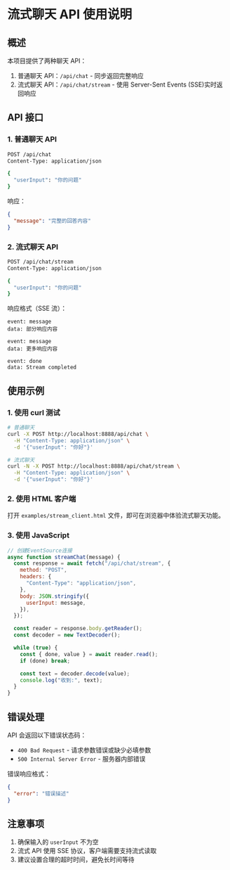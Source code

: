 # 流式聊天 API 使用说明

## 概述

本项目提供了两种聊天 API：

1. 普通聊天 API：`/api/chat` - 同步返回完整响应
2. 流式聊天 API：`/api/chat/stream` - 使用 Server-Sent Events (SSE)实时返回响应

## API 接口

### 1. 普通聊天 API

```bash
POST /api/chat
Content-Type: application/json

{
  "userInput": "你的问题"
}
```

响应：

```json
{
  "message": "完整的回答内容"
}
```

### 2. 流式聊天 API

```bash
POST /api/chat/stream
Content-Type: application/json

{
  "userInput": "你的问题"
}
```

响应格式（SSE 流）：

```
event: message
data: 部分响应内容

event: message
data: 更多响应内容

event: done
data: Stream completed
```

## 使用示例

### 1. 使用 curl 测试

```bash
# 普通聊天
curl -X POST http://localhost:8888/api/chat \
  -H "Content-Type: application/json" \
  -d '{"userInput": "你好"}'

# 流式聊天
curl -N -X POST http://localhost:8888/api/chat/stream \
  -H "Content-Type: application/json" \
  -d '{"userInput": "你好"}'
```

### 2. 使用 HTML 客户端

打开 `examples/stream_client.html` 文件，即可在浏览器中体验流式聊天功能。

### 3. 使用 JavaScript

```javascript
// 创建EventSource连接
async function streamChat(message) {
  const response = await fetch("/api/chat/stream", {
    method: "POST",
    headers: {
      "Content-Type": "application/json",
    },
    body: JSON.stringify({
      userInput: message,
    }),
  });

  const reader = response.body.getReader();
  const decoder = new TextDecoder();

  while (true) {
    const { done, value } = await reader.read();
    if (done) break;

    const text = decoder.decode(value);
    console.log("收到:", text);
  }
}
```

## 错误处理

API 会返回以下错误状态码：

- `400 Bad Request` - 请求参数错误或缺少必填参数
- `500 Internal Server Error` - 服务器内部错误

错误响应格式：

```json
{
  "error": "错误描述"
}
```

## 注意事项

1. 确保输入的 `userInput` 不为空
2. 流式 API 使用 SSE 协议，客户端需要支持流式读取
3. 建议设置合理的超时时间，避免长时间等待
